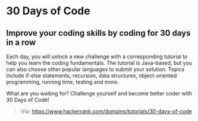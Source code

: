 # 30 Days of Code

## Improve your coding skills by coding for 30 days in a row


Each day, you will unlock a new challenge with a corresponding tutorial to help you learn the coding fundamentals. The tutorial is Java-based, but you can also choose other popular languages to submit your solution. Topics include if-else statements, recursion, data structures, object-oriented programming, running time, testing and more.

What are you waiting for? Challenge yourself and become better coder with 30 Days of Code!	

> Via: https://www.hackerrank.com/domains/tutorials/30-days-of-code
